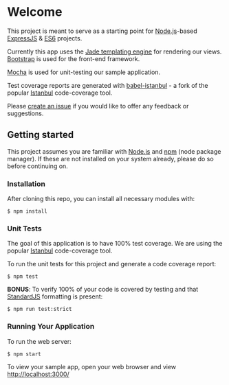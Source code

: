 # Welcome
This project is meant to serve as a starting point for [Node.js](https://nodejs.org)-based [ExpressJS](http://expressjs.com) & [ES6](https://nodejs.org/en/docs/es6/) projects.

Currently this app uses the [Jade templating engine](http://jade-lang.com) for rendering our views. [Bootstrap](http://getbootstrap.com) is used for the front-end framework.

[Mocha](https://mochajs.org) is used for unit-testing our sample application. 

Test coverage reports are generated with [babel-istanbul](https://www.npmjs.com/package/babel-istanbul) - a fork of the popular [Istanbul](https://www.npmjs.com/package/istanbul) code-coverage tool.

Please [create an issue](https://github.com/TheRobBrennan/express_es6_dashboard_starter/issues) if you would like to offer any feedback or suggestions.

## Getting started
This project assumes you are familiar with [Node.js](https://nodejs.org) and [npm](https://www.npmjs.com) (node package manager). If these are not installed on your system already, please do so before continuing on.

### Installation
After cloning this repo, you can install all necessary modules with:

    $ npm install

### Unit Tests
The goal of this application is to have 100% test coverage. We are using the popular [Istanbul](https://www.npmjs.com/package/istanbul) code-coverage tool. 

  To run the unit tests for this project and generate a code coverage report:

    $ npm test

  **BONUS**: To verify 100% of your code is covered by testing and that [StandardJS](http://standardjs.com) formatting is present:

    $ npm run test:strict

### Running Your Application
To run the web server:

    $ npm start

To view your sample app, open your web browser and view [http://localhost:3000/](http://localhost:3000/)
